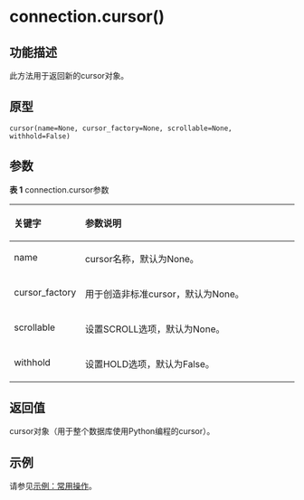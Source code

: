 # connection.cursor\(\)

## 功能描述<a name="section5708152714306"></a>

此方法用于返回新的cursor对象。

## 原型<a name="section441681310810"></a>

```
cursor(name=None, cursor_factory=None, scrollable=None, withhold=False)
```

## 参数<a name="zh-cn_topic_0237120432_zh-cn_topic_0059778852_s1c9b27937d964eaba00ae77fe1cd2c71"></a>

**表 1**  connection.cursor参数

<a name="zh-cn_topic_0237120432_zh-cn_topic_0059778852_t82b61d38241342ffa2c83b3e50393841"></a>
<table><thead align="left"><tr id="zh-cn_topic_0237120432_zh-cn_topic_0059778852_r3ec068cec36347ccb83a7f18cf131215"><th class="cellrowborder" valign="top" width="23.27%" id="mcps1.2.3.1.1"><p id="zh-cn_topic_0237120432_zh-cn_topic_0059778852_a44a45da69b324aa4b5c1187191ec5c77"><a name="zh-cn_topic_0237120432_zh-cn_topic_0059778852_a44a45da69b324aa4b5c1187191ec5c77"></a><a name="zh-cn_topic_0237120432_zh-cn_topic_0059778852_a44a45da69b324aa4b5c1187191ec5c77"></a><strong id="zh-cn_topic_0237120432_zh-cn_topic_0059778852_a78fd62134c834d6ab90eace249f90f74"><a name="zh-cn_topic_0237120432_zh-cn_topic_0059778852_a78fd62134c834d6ab90eace249f90f74"></a><a name="zh-cn_topic_0237120432_zh-cn_topic_0059778852_a78fd62134c834d6ab90eace249f90f74"></a>关键字</strong></p>
</th>
<th class="cellrowborder" valign="top" width="76.73%" id="mcps1.2.3.1.2"><p id="zh-cn_topic_0237120432_zh-cn_topic_0059778852_aee2bc08a3b8f47bf81fb032ef089ba6d"><a name="zh-cn_topic_0237120432_zh-cn_topic_0059778852_aee2bc08a3b8f47bf81fb032ef089ba6d"></a><a name="zh-cn_topic_0237120432_zh-cn_topic_0059778852_aee2bc08a3b8f47bf81fb032ef089ba6d"></a><strong id="zh-cn_topic_0237120432_zh-cn_topic_0059778852_a51048b44452847fabe05c8633f0220cf"><a name="zh-cn_topic_0237120432_zh-cn_topic_0059778852_a51048b44452847fabe05c8633f0220cf"></a><a name="zh-cn_topic_0237120432_zh-cn_topic_0059778852_a51048b44452847fabe05c8633f0220cf"></a>参数说明</strong></p>
</th>
</tr>
</thead>
<tbody><tr id="zh-cn_topic_0237120432_zh-cn_topic_0059778852_r89c7807f135840058d4a248137b3ca08"><td class="cellrowborder" valign="top" width="23.27%" headers="mcps1.2.3.1.1 "><p id="p23111054217"><a name="p23111054217"></a><a name="p23111054217"></a>name</p>
</td>
<td class="cellrowborder" valign="top" width="76.73%" headers="mcps1.2.3.1.2 "><p id="p1393801515211"><a name="p1393801515211"></a><a name="p1393801515211"></a>cursor名称，默认为None。</p>
</td>
</tr>
<tr id="row9119201612171"><td class="cellrowborder" valign="top" width="23.27%" headers="mcps1.2.3.1.1 "><p id="p41191016141710"><a name="p41191016141710"></a><a name="p41191016141710"></a>cursor_factory</p>
</td>
<td class="cellrowborder" valign="top" width="76.73%" headers="mcps1.2.3.1.2 "><p id="p1011981671716"><a name="p1011981671716"></a><a name="p1011981671716"></a>用于创造非标准cursor，默认为None。</p>
</td>
</tr>
<tr id="row10206172741720"><td class="cellrowborder" valign="top" width="23.27%" headers="mcps1.2.3.1.1 "><p id="p1720682713174"><a name="p1720682713174"></a><a name="p1720682713174"></a>scrollable</p>
</td>
<td class="cellrowborder" valign="top" width="76.73%" headers="mcps1.2.3.1.2 "><p id="p17206227121719"><a name="p17206227121719"></a><a name="p17206227121719"></a>设置SCROLL选项，默认为None。</p>
</td>
</tr>
<tr id="row9558132361711"><td class="cellrowborder" valign="top" width="23.27%" headers="mcps1.2.3.1.1 "><p id="p15558152311177"><a name="p15558152311177"></a><a name="p15558152311177"></a>withhold</p>
</td>
<td class="cellrowborder" valign="top" width="76.73%" headers="mcps1.2.3.1.2 "><p id="p055862318177"><a name="p055862318177"></a><a name="p055862318177"></a>设置HOLD选项，默认为False。</p>
</td>
</tr>
</tbody>
</table>

## 返回值<a name="section899452817814"></a>

cursor对象（用于整个数据库使用Python编程的cursor）。

## 示例<a name="section4160944682"></a>

请参见[示例：常用操作](示例-常用操作_Psycopg.md)。

